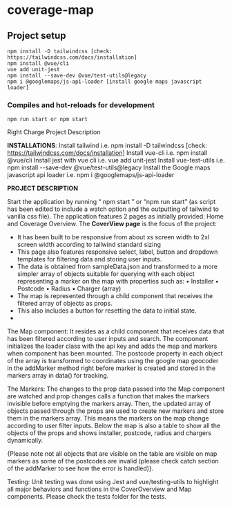 # coverage-map

## Project setup
```
npm install -D tailwindcss [check: https://tailwindcss.com/docs/installation]
npm install @vue/cli
vue add unit-jest
npm install --save-dev @vue/test-utils@legacy
npm i @googlemaps/js-api-loader [install google maps javascript loader]
```

### Compiles and hot-reloads for development
```
npm run start or npm start
```
Right Charge Project Description

**INSTALLATIONS**:
Install tailwind i.e. npm install -D tailwindcss [check: https://tailwindcss.com/docs/installation]
Install vue-cli i.e. npm install @vue/cli
Install jest with vue cli i.e. vue add unit-jest
Install vue-test-utils i.e.  npm install --save-dev @vue/test-utils@legacy
Install the Google maps javascript api loader i.e. npm i @googlemaps/js-api-loader 

**PROJECT DESCRIPTION**

Start the application by running “ npm start ” or “npm run start” (as script has been edited to include a watch option and the outputting of tailwind to vanilla css file).
The application features 2 pages as initially provided: Home and Coverage Overview.
The **CoverView page** is the focus of the project:
-	It has been built to be responsive from about xs screen width to 2xl screen width according to tailwind standard sizing
-	This page also features responsive select, label, button and dropdown templates  for filtering data and storing user inputs.
-	The data is obtained from sampleData.json and transformed to a more simpler array of objects suitable for querying with each object representing a marker on the map with properties such as:
•	Installer
•	Postcode
•	Radius
•	Charger (array) 
-	The map is represented through a child component that receives the filtered array of objects as props.
-	This also includes a button for resetting the data to initial state.
-	
The Map component:
It resides as a child component that receives data that has been filtered according to user inputs and search. The component initializes the loader class with the api key and adds the map and markers when component has been mounted. The postcode property in each object of the array is transformed to coordinates using the google map geocoder in the addMarker method right before marker is created and stored in the markers array in data() for tracking.

The Markers:
The changes to the prop data passed into the Map component  are watched and prop changes calls a function that makes the markers invisible before emptying the markers array. Then, the updated array of objects passed through the props are used to create new markers and store them in the markers array. This means the markers on the map change according to user filter inputs.
Below the map is also a table to show all the objects of the props and shows installer, postcode, radius and chargers dynamically. 

{Please note not all objects that are visible on the table are visible on map markers as some of the postcodes are invalid (please check catch section of the addMarker to see how the error is handled)}.

Testing:
Unit testing was done using Jest and vue/testing-utils to highlight all major behaviors and functions in the CoverOverview and Map components. Please check the tests folder for the tests.






